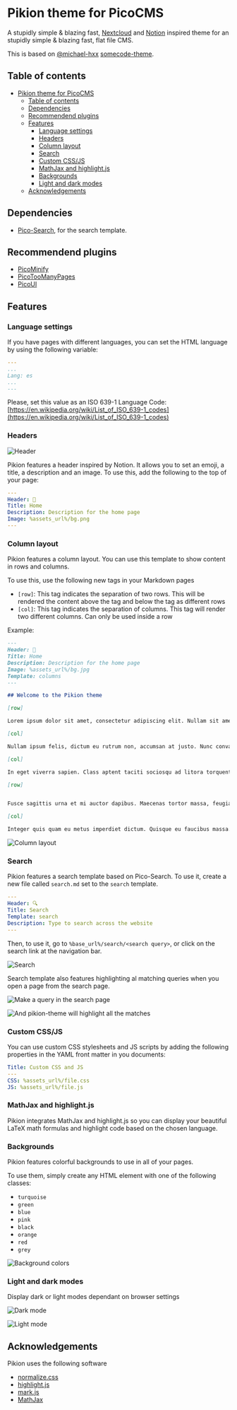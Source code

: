 # Pikion theme for PicoCMS

A stupidly simple & blazing fast, [Nextcloud](https://nextcloud.com/) and [Notion](https://notion.so) inspired theme for an stupidly simple & blazing fast, flat file CMS.

This is based on [@michael-hxx](https://github.com/michael-hxx) [somecode-theme](https://github.com/michael-hxx/somecode-theme).

## Table of contents

- [Pikion theme for PicoCMS](#pikion-theme-for-picocms)
  - [Table of contents](#table-of-contents)
  - [Dependencies](#dependencies)
  - [Recommendend plugins](#recommendend-plugins)
  - [Features](#features)
    - [Language settings](#language-settings)
    - [Headers](#headers)
    - [Column layout](#column-layout)
    - [Search](#search)
    - [Custom CSS/JS](#custom-cssjs)
    - [MathJax and highlight.js](#mathjax-and-highlightjs)
    - [Backgrounds](#backgrounds)
    - [Light and dark modes](#light-and-dark-modes)
  - [Acknowledgements](#acknowledgements)

## Dependencies

-   [Pico-Search](https://github.com/PontusHorn/Pico-Search), for the search template.

## Recommendend plugins

-   [PicoMinify](https://github.com/NiklasTeich/pico-minify)
-   [PicoTooManyPages](https://github.com/bigicoin/PicoTooManyPages)
-   [PicoUI](https://github.com/bigicoin/PicoUI)

## Features

### Language settings

If you have pages with different languages, you can set the HTML language by using the following variable:

```yaml
---
...
Lang: es
...
---

```

Please, set this value as an ISO 639-1 Language Code: [https://en.wikipedia.org/wiki/List_of_ISO_639-1_codes](https://en.wikipedia.org/wiki/List_of_ISO_639-1_codes)

### Headers

![Header](images/header.png)

Pikion features a header inspired by Notion. It allows you to set an emoji, a title, a description and an image. To use this, add the following to the top of your page:

```yaml
---
Header: 🏡
Title: Home
Description: Description for the home page
Image: %assets_url%/bg.png
---

```

### Column layout

Pikion features a column layout. You can use this template to show content in rows and columns.

To use this, use the following new tags in your Markdown pages

- `[row]`: This tag indicates the separation of two rows. This will be rendered the content above the tag and below the tag as different rows
- `[col]`: This tag indicates the separation of columns. This tag will render two different columns. Can only be used inside a row

Example: 

```md
---
Header: 🏡
Title: Home
Description: Description for the home page
Image: %assets_url%/bg.jpg
Template: columns
---

## Welcome to the Pikion theme

[row]

Lorem ipsum dolor sit amet, consectetur adipiscing elit. Nullam sit amet lacus eget sapien facilisis malesuada id in nisi. Donec sit amet nulla tempor, lacinia justo ac, malesuada ex. Fusce vel diam in tellus scelerisque pulvinar et at leo. Nullam eget dictum lorem, tincidunt lobortis ipsum. Sed nisi eros, bibendum ac sollicitudin non, congue ut sem. Sed sed urna ac massa tempor lobortis. Orci varius natoque penatibus et magnis dis parturient montes, nascetur ridiculus mus. Vivamus vel felis quis odio convallis volutpat quis sit amet felis. Phasellus elementum bibendum lectus, ullamcorper venenatis sapien interdum congue. Nulla eget faucibus tellus. Nulla vestibulum porttitor diam eget molestie. Nunc sit amet est a est sagittis rhoncus et ac lectus. Morbi eros nibh, molestie sed tristique et, gravida et est. Sed quam risus, porta dapibus tempor hendrerit, maximus et nibh. Curabitur scelerisque eget velit non cursus. Cras quam massa, efficitur vitae tortor sit amet, faucibus sodales felis.

[col]

Nullam ipsum felis, dictum eu rutrum non, accumsan at justo. Nunc convallis id nisl a consequat. Curabitur sed nunc non odio eleifend fermentum. Phasellus et nisl vitae libero consequat finibus ut eu nisi. Vestibulum at ullamcorper nisl. Etiam pellentesque odio in tristique suscipit. Aliquam eu cursus metus. In condimentum, arcu ut efficitur pellentesque, ante nisi lacinia arcu, vitae iaculis tortor orci id purus. Nulla facilisi. Nam vel est in lacus vestibulum bibendum id in massa. Vivamus pulvinar, libero eu porttitor fermentum, tellus risus condimentum turpis, sit amet suscipit orci sapien ut velit. Nam vitae justo enim. Donec felis nisl, maximus eget enim malesuada, vulputate eleifend arcu. In pharetra ultrices ultricies. Pellentesque tortor tortor, vehicula sit amet malesuada sed, tempor ac ante. In malesuada pellentesque tellus, vitae rhoncus enim volutpat at.

[col]

In eget viverra sapien. Class aptent taciti sociosqu ad litora torquent per conubia nostra, per inceptos himenaeos. Phasellus consequat vel erat sit amet euismod. Vivamus et ante at lectus facilisis eleifend. Sed ac mi ultricies, maximus enim a, ultrices nibh. Mauris eget turpis vitae lorem rutrum aliquet in eget ipsum. Nunc eros diam, lacinia at elit ac, pharetra auctor nunc. Integer feugiat orci eget iaculis hendrerit.

[row]


Fusce sagittis urna et mi auctor dapibus. Maecenas tortor massa, feugiat nec justo nec, tristique tristique quam. Quisque tortor odio, consequat quis porta et, commodo et odio. Praesent hendrerit, sem quis laoreet blandit, mauris metus ornare nunc, sit amet ultrices magna magna sed ligula. Proin et congue enim. Pellentesque ut orci imperdiet, accumsan ipsum in, egestas ipsum. Cras porttitor dui in dolor elementum, ac convallis dui efficitur.

[col]

Integer quis quam eu metus imperdiet dictum. Quisque eu faucibus massa. Suspendisse quis bibendum turpis. Integer orci ante, consectetur ut laoreet quis, molestie ut lectus. Nulla consectetur auctor elit. Nulla facilisi. Fusce elementum vestibulum magna sit amet semper. Fusce tincidunt augue enim, id luctus libero posuere quis. Duis quis libero sagittis, molestie quam eu, efficitur enim. Donec posuere lacus quis eros ultrices placerat. Vestibulum bibendum convallis auctor. Aliquam eu velit a dolor mollis tristique. Donec commodo ipsum at dignissim efficitur.
```

![Column layout](images/columns.png)

### Search

Pikion features a search template based on Pico-Search. To use it, create a new file called `search.md` set to the `search` template.

```yaml
---
Header: 🔍
Title: Search
Template: search
Description: Type to search across the website
---

```

Then, to use it, go to `%base_url%/search/<search query>`, or click on the search link at the navigation bar.

![Search](images/search.png)

Search template also features highlighting al matching queries when you open a page from the search page.

![Make a query in the search page](images/search_highlight1.png)

![And pikion-theme will highlight all the matches](images/search_highlight2.png)

### Custom CSS/JS

You can use custom CSS stylesheets and JS scripts by adding the following properties in the YAML front matter in you documents:

```yaml
Title: Custom CSS and JS
---
CSS: %assets_url%/file.css
JS: %assets_url%/file.js
```

### MathJax and highlight.js

Pikion integrates MathJax and highlight.js so you can display your beautiful LaTeX math formulas and highlight code based on the chosen language.

### Backgrounds

Pikion features colorful backgrounds to use in all of your pages.

To use them, simply create any HTML element with one of the following classes:

-   `turquoise`
-   `green`
-   `blue`
-   `pink`
-   `black`
-   `orange`
-   `red`
-   `grey`

![Background colors](images/backgrounds.png)

### Light and dark modes

Display dark or light modes dependant on browser settings

![Dark mode](images/dark.png)

![Light mode](images/light.png)

## Acknowledgements

Pikion uses the following software

-   [normalize.css](https://github.com/necolas/normalize.css/)
-   [highlight.js](https://highlightjs.org/)
-   [mark.js](https://markjs.io/)
-   [MathJax](https://www.mathjax.org/)
